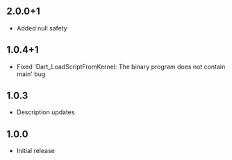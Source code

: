 ## 2.0.0+1

- Added null safety 

## 1.0.4+1

- Fixed 'Dart_LoadScriptFromKernel: The binary program does not contain main' bug

## 1.0.3

- Description updates

## 1.0.0

- Initial release
